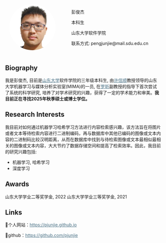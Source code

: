 <table style="width:100%;border:0px;border-spacing:0px;border-collapse:separate;margin-right:auto;margin-left:auto;"><tbody>
            <tr style="padding:0px">
              <td style="padding:2.5%;width:40%;max-width:40%">
                <a href="pengjunjie_pic.jpg" target="_blank"><img style="width:85%;max-width:100%;object-fit: cover;border-radius: 75px" alt="profile photo" src="pengjunjie_pic.jpg" class="hoverZoomLink"></a>
              </td>
              <td style="padding:2.5%;width:63%;vertical-align:middle">
                <p class="name" style="text-align: left;">
                  彭俊杰
                </p>
                <p>
                  本科生
                </p>
                <p>
                  山东大学软件学院
                </p>
                <p>
                  联系方式: pengjunjie@mail.sdu.edu.cn
                </p>
              </td>
            </tr>
          </tbody></table>

## Biography
<p>我是彭俊杰, 目前是<a style="color:#476f83" href="https://www.sdu.edu.cn/index.htm">山东大学</a>软件学院的三年级本科生, 由<a style="color:#476f83" href="https://faculty.sdu.edu.cn/xuxinshun/zh_CN/index.htm">许信顺</a>教授领导的山东大学机器学习与媒体分析实验室(MIMA)的一员, 在<a style="color:#476f83" href="https://faculty.sdu.edu.cn/luoxin/zh_CN/index.htm">罗昕</a>副教授的指导下首次尝试了系统的科学研究, 培养了对学术研究的兴趣，获得了一定的学术能力和审美。<b>我目前正在寻找2025年秋季硕士或博士学位。</b> </p>

## Research Interests
<p>我目前对如何通过机器学习哈希学习方法进行内容检索感兴趣，该方法旨在将图片或者文本等待检索内容进行二进制编码，再与数据库中其他已编码的图像或文本内容的二进制码比较汉明距离，从而在数据库中找到与待检索图像或文本最相似最相关的图像或文本内容，大大节约了数据存储空间和提高了检索效率。因此，我目前的研究兴趣包括:</p>
<ul>
    <li>机器学习, 哈希学习</li>
    <li>深度学习</li>
</ul>

## Awards
山东大学学业二等奖学金, 2022
山东大学学业三等奖学金, 2021

## Links
<p>🌱个人网站：<a style="color:#476f83" href="https://pjunjie.github.io">https://pjunjie.github.io</a></p>
<p>🌱github：<a style="color:#476f83" href="https://github.com/pjunjie">https://github.com/pjunjie</a></p>

